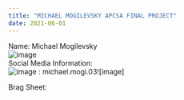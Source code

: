 ```yaml
---
title: "MICHAEL MOGILEVSKY APCSA FINAL PROJECT"
date: 2021-06-01
---
```

Name: Michael Mogilevsky<br/>
![image](https://user-images.githubusercontent.com/85149773/120273746-e80f9280-c27c-11eb-82c9-56b5ec92a3ec.png)<br/>
Social Media Information:<br/>
![image](https://user-images.githubusercontent.com/85149773/120273897-1b522180-c27d-11eb-981e-c0d041913e11.png) : michael.mogi.03![image]<br/>


Brag Sheet:
